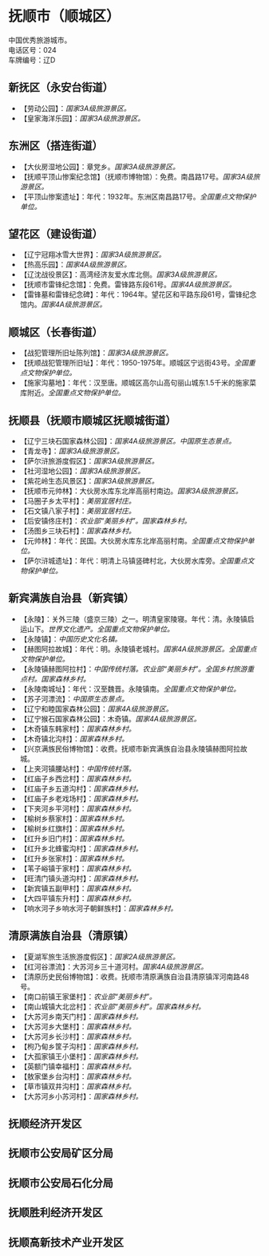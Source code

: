 # 抚顺市（顺城区）  
中国优秀旅游城市。  
电话区号：024  
车牌编号：辽D  

## 新抚区（永安台街道）  
* 【劳动公园】：*国家3A级旅游景区。*  
* 【皇家海洋乐园】：*国家3A级旅游景区。*  

## 东洲区（搭连街道）  
* 【大伙房湿地公园】：章党乡。*国家3A级旅游景区。*  
* 【抚顺平顶山惨案纪念馆】（抚顺市博物馆）：免费。南昌路17号。*国家3A级旅游景区。*  
* 【平顶山惨案遗址】：年代：1932年。东洲区南昌路17号。*全国重点文物保护单位。*   
## 望花区（建设街道）  
* 【辽宁冠翔冰雪大世界】：*国家3A级旅游景区。*  
* 【热高乐园】：*国家4A级旅游景区。*  
* 【辽沈战役景区】：高湾经济友爱水库北侧。*国家3A级旅游景区。*  
* 【抚顺市雷锋纪念馆】：免费。雷锋路东段61号。*国家4A级旅游景区。*  
* 【雷锋墓和雷锋纪念碑】：年代：1964年。望花区和平路东段61号，雷锋纪念馆内。*国家4A级旅游景区。*  
## 顺城区（长春街道）  
* 【战犯管理所旧址陈列馆】：*国家3A级旅游景区。*  
* 【抚顺战犯管理所旧址】：年代：1950-1975年。顺城区宁远街43号。*全国重点文物保护单位。*     
* 【施家沟墓地】：年代：汉至唐。顺城区高尔山高句丽山城东1.5千米的施家菜库附近。*全国重点文物保护单位。*     
## 抚顺县（抚顺市顺城区抚顺城街道）  
* 【辽宁三块石国家森林公园】：*国家4A级旅游景区。中国原生态景点。*  
* 【青龙寺】：*国家3A级旅游景区。*  
* 【萨尔浒旅游度假区】：*国家3A级旅游景区。*  
* 【社河湿地公园】：*国家3A级旅游景区。*  
* 【紫花岭生态风景区】：*国家3A级旅游景区。*  
* 【抚顺市元帅林】：大伙房水库东北岸高丽村南边。*国家3A级旅游景区。*  
* 【马圈子乡太平村】：*美丽宜居村庄。*  
* 【石文镇八家子村】：*美丽宜居村庄。*  
* 【后安镇佟庄村】：*农业部“美丽乡村”。国家森林乡村。*  
* 【汤图乡三块石村】：*国家森林乡村。*  
* 【元帅林】：年代：民国。大伙房水库东北岸高丽村南。*全国重点文物保护单位。*   
* 【萨尔浒城遗址】：年代：明清上马镇竖碑村北，大伙房水库旁。*全国重点文物保护单位。*   
## 新宾满族自治县（新宾镇）  
* 【永陵】：关外三陵（盛京三陵）之一。明清皇家陵寝。年代：清。永陵镇启运山下。*世界文化遗产。全国重点文物保护单位。*
* 【永陵镇】：*中国历史文化名镇。*  
* 【赫图阿拉故城】：年代：明。永陵镇老城村。*国家4A级旅游景区。全国重点文物保护单位。*  
* 【永陵镇赫图阿拉村】：*中国传统村落。农业部“美丽乡村”。全国乡村旅游重点村。国家森林乡村。*  
* 【永陵南城址】：年代：汉至魏晋。永陵镇南。*全国重点文物保护单位。*   
* 【苏子河漂流】：*中国原生态景点。*  
* 【辽宁和睦国家森林公园】：*国家4A级旅游景区。*  
* 【辽宁猴石国家森林公园】：木奇镇。*国家4A级旅游景区。*  
* 【木奇镇东韩家村】：*国家森林乡村。*  
* 【木奇镇北沟村】：*国家森林乡村。*  
* 【兴京满族民俗博物馆】：收费。抚顺市新宾满族自治县永陵镇赫图阿拉故城。  
* 【上夹河镇腰站村】：*中国传统村落。*  
* 【红庙子乡西岔村】：*国家森林乡村。*  
* 【红庙子乡五道沟村】：*国家森林乡村。*  
* 【红庙子乡老戏场村】：*国家森林乡村。*  
* 【下夹河乡平河村】：*国家森林乡村。*  
* 【榆树乡蔡家村】：*国家森林乡村。*  
* 【榆树乡红旗村】：*国家森林乡村。*  
* 【红升乡旧门村】：*国家森林乡村。*  
* 【红升乡北蜂蜜沟村】：*国家森林乡村。*  
* 【红升乡张家村】：*国家森林乡村。*  
* 【苇子峪镇于家村】：*国家森林乡村。*  
* 【旺清门镇头道沟村】：*国家森林乡村。*  
* 【新宾镇五副甲村】：*国家森林乡村。*  
* 【大四平镇东升村】：*国家森林乡村。*  
* 【响水河子乡响水河子朝鲜族村】：*国家森林乡村。*  

## 清原满族自治县（清原镇）  
* 【夏湖军旅生活旅游度假区】：*国家2A级旅游景区。*  
* 【红河谷漂流】：大苏河乡三十道河村。*国家4A级旅游景区。*  
* 【清原历史民俗博物馆】：收费。抚顺市清原满族自治县清原镇浑河南路48号。  
* 【南口前镇王家堡村】：*农业部“美丽乡村”。*  
* 【南山城镇大北岔村】：*农业部“美丽乡村”。国家森林乡村。*  
* 【大苏河乡南天门村】：*国家森林乡村。*  
* 【大苏河乡大堡村】：*国家森林乡村。*  
* 【大苏河乡长沙村】：*国家森林乡村。*  
* 【枸乃甸乡筐子沟村】：*国家森林乡村。*  
* 【大孤家镇王小堡村】：*国家森林乡村。*  
* 【英额门镇幸福村】：*国家森林乡村。*  
* 【敖家堡乡台沟村】：*国家森林乡村。*  
* 【草市镇双井沟村】：*国家森林乡村。*  
* 【大苏河乡小苏河村】：*国家森林乡村。*  

## 抚顺经济开发区  

## 抚顺市公安局矿区分局  

## 抚顺市公安局石化分局  

## 抚顺胜利经济开发区  

## 抚顺高新技术产业开发区  
